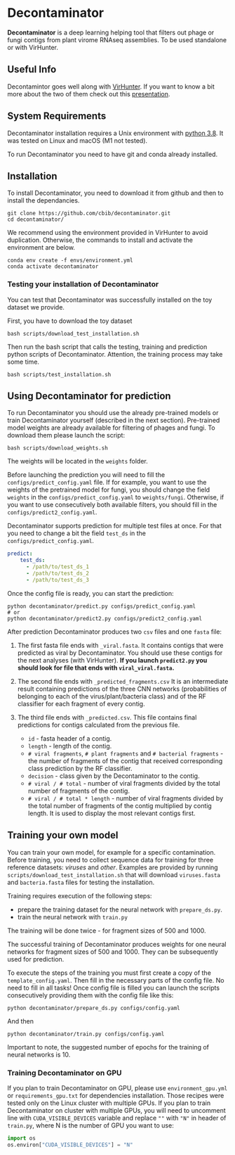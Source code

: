 # Decontaminator

**Decontaminator** is a deep learning helping tool that filters out phage or fungi contigs from plant virome RNAseq assemblies. 
To be used standalone or with VirHunter.

## Useful Info
Decontamintor goes well along with [VirHunter](https://github.com/cbib/virhunter). If you want to know a bit more about the two of them check out this [presentation](https://github.com/cbib/virhuntermedia/virhunter_description.pdf).

## System Requirements
Decontaminator installation requires a Unix environment with [python 3.8](http://www.python.org/). 
It was tested on Linux and macOS (M1 not tested).

To run Decontaminator you need to have git and conda already installed.
         
## Installation 

To install Decontaminator, you need to download it from github and then to install the dependancies.

```shell
git clone https://github.com/cbib/decontaminator.git
cd decontaminator/
```

We recommend using the environment provided in VirHunter to avoid duplication.
Otherwise, the commands to install and activate the environment are below.

```shell
conda env create -f envs/environment.yml
conda activate decontaminator
```

### Testing your installation of Decontaminator

You can test that Decontaminator was successfully installed on the toy dataset we provide.

First, you have to download the toy dataset
```shell
bash scripts/download_test_installation.sh
```
Then run the bash script that calls the testing, training and prediction python scripts of Decontaminator.
Attention, the training process may take some time.
```shell
bash scripts/test_installation.sh
```

## Using Decontaminator for prediction

To run Decontaminator you should use the already pre-trained models or train Decontaminator yourself (described in the next section).
Pre-trained model weights are already available for filtering of phages and fungi. To download them please launch the script:

```shell
bash scripts/download_weights.sh 
```

The weights will be located in the `weights` folder.

Before launching the prediction you will need to fill the `configs/predict_config.yaml` file. 
If for example, you want to use the weights of the pretrained model for fungi, 
you should change the field `weights` in the `configs/predict_config.yaml` to `weights/fungi`.
Otherwise, if you want to use consecutively both available filters, you should fill in the `configs/predict2_config.yaml`.

Decontaminator supports prediction for multiple test files at once. 
For that you need to change a bit the field `test_ds` in the
`configs/predict_config.yaml`. 

```yaml
predict:
    test_ds:
      - /path/to/test_ds_1
      - /path/to/test_ds_2
      - /path/to/test_ds_3  
```

Once the config file is ready, you can start the prediction:

```shell
python decontaminator/predict.py configs/predict_config.yaml
# or
python decontaminator/predict2.py configs/predict2_config.yaml
```

After prediction Decontaminator produces two `csv` files and one `fasta` file:

1. The first fasta file ends with `_viral.fasta`. It contains contigs that were predicted as viral by Decontaminator.
You should use these contigs for the next analyses (with VirHunter). __If you launch `predict2.py` you should look for file 
that ends with `viral_viral.fasta`.__
2. The second file ends with `_predicted_fragments.csv`
It is an intermediate result containing predictions of the three CNN networks (probabilities of belonging to each of the virus/plant/bacteria class) and of the RF classifier for each fragment of every contig.

3. The third file ends with `_predicted.csv`. 
This file contains final predictions for contigs calculated from the previous file. 
   - `id` - fasta header of a contig.
   - `length` - length of the contig.
   - `# viral fragments`, `# plant fragments` and `# bacterial fragments` - the number of fragments of the contig that received corresponding class prediction by the RF classifier.
   - `decision` - class given by the Decontaminator to the contig.
   - `# viral / # total` - number of viral fragments divided by the total number of fragments of the contig.
   - `# viral / # total * length` - number of viral fragments divided by the total number of fragments of the contig multiplied by contig length. It is used to display the most relevant contigs first.


## Training your own model

You can train your own model, for example for a specific contamination. Before training, you need to collect sequence 
data for training for three reference datasets: _viruses_ and _other_. 
Examples are provided by running `scripts/download_test_installation.sh` that will download `viruses.fasta` and
`bacteria.fasta` files for testing the installation.

Training requires execution of the following steps:
- prepare the training dataset for the neural network with `prepare_ds.py`.
- train the neural network with `train.py`

The training will be done twice - for fragment sizes of 500 and 1000.

The successful training of Decontaminator produces weights for one neural networks for fragment sizes of 500 and 1000. They can be subsequently used for prediction.

To execute the steps of the training you must first create a copy of the `template_config.yaml`. 
Then fill in the necessary parts of the config file. No need to fill in all tasks! 
Once config file is filled you can launch the scripts consecutively providing them with the config file like this:
```shell
python decontaminator/prepare_ds.py configs/config.yaml
```
And then
```shell
python decontaminator/train.py configs/config.yaml
```
Important to note, the suggested number of epochs for the training of neural networks is 10.

### Training Decontaminator on GPU

If you plan to train Decontaminator on GPU, please use `environment_gpu.yml` or `requirements_gpu.txt` for dependencies installation.
Those recipes were tested only on the Linux cluster with multiple GPUs.
If you plan to train Decontaminator on cluster with multiple GPUs, you will need to uncomment line with
`CUDA_VISIBLE_DEVICES` variable and replace `""` with `"N"` in header of `train.py`, where N is the number of GPU you want to use:

```python
import os
os.environ["CUDA_VISIBLE_DEVICES"] = "N"
```
